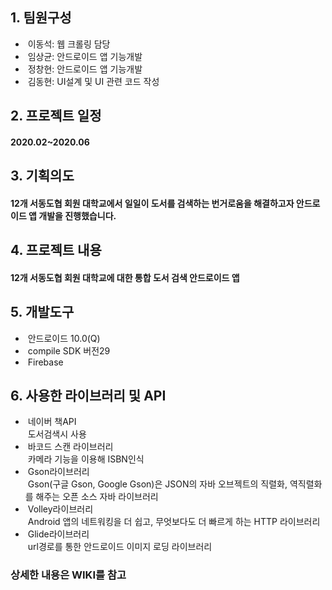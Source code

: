 <h2>1. 팀원구성</h2>
<ul>
   <li>&nbsp;이동석: 웹 크롤링 담당</li>
   <li>&nbsp;임상균: 안드로이드 앱 기능개발</li>
   <li>&nbsp;정창현: 안드로이드 앱 기능개발</li>
   <li>&nbsp;김동현: UI설계 및 UI 관련 코드 작성</li>
</ul>
<h2>2. 프로젝트 일정</h2>
<h4>2020.02~2020.06</h4>
<h2>3. 기획의도</h2>
<h4> 12개 서동도협 회원 대학교에서 일일이 도서를 검색하는 번거로움을 해결하고자 안드로이드 앱 개발을 진행했습니다.</h4>
<h2>4. 프로젝트 내용</h2>
<h4>12개 서동도협 회원 대학교에 대한 통합 도서 검색 안드로이드 앱</h4>
<h2>5. 개발도구</h2>
<ul>
   <li>&nbsp;안드로이드 10.0(Q)</li>
   <li>&nbsp;compile SDK 버전29</li>
   <li>&nbsp;Firebase</li>
</ul>
<h2>6. 사용한 라이브러리 및 API</h2>
<ul>
   <li>&nbsp;네이버 책API<br>&nbsp;도서검색시 사용</li>
   <li>&nbsp;바코드 스캔 라이브러리<br>&nbsp;카메라 기능을 이용해 ISBN인식</li>
   <li>&nbsp;Gson라이브러리<br>&nbsp;Gson(구글 Gson, Google Gson)은 JSON의 자바 오브젝트의 직렬화, 역직렬화를 해주는 오픈 소스 자바 라이브러리</li>
   <li>&nbsp;Volley라이브러리<br>&nbsp;Android 앱의 네트워킹을 더 쉽고, 무엇보다도 더 빠르게 하는 HTTP 라이브러리</li>
   <li>&nbsp;Glide라이브러리<br>&nbsp;url경로를 통한 안드로이드 이미지 로딩 라이브러리</li>
</ul>

<h3>상세한 내용은 WIKI를 참고</h3>

